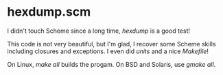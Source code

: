 # hexdump.scm

I didn't touch Scheme since a long time, _hexdump_ is a good test!

This code is not very beautiful, but I'm glad, I recover some Scheme skills including
closures and exceptions. I even did _units_ and a nice _Makefile_!

On Linux, _make all_ builds the progam. On BSD and Solaris, use _gmake all_.

